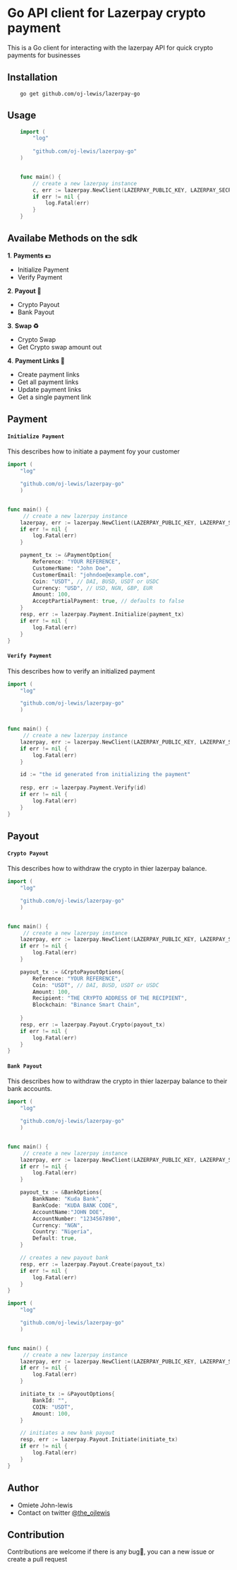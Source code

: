 # Go API client for Lazerpay crypto payment

This is a Go client for interacting with the lazerpay API for quick crypto payments for businesses

## Installation

```shell
    go get github.com/oj-lewis/lazerpay-go
```

## Usage

```Go
    import (
        "log"
        
        "github.com/oj-lewis/lazerpay-go"
    )


    func main() {
        // create a new lazerpay instance
        c, err := lazerpay.NewClient(LAZERPAY_PUBLIC_KEY, LAZERPAY_SECRET_KEY)
        if err != nil {
            log.Fatal(err)
        }
    }
```

## Availabe Methods on the sdk

**1**. **Payments 💵**
- Initialize Payment
- Verify Payment

**2**. **Payout 🏦**
- Crypto Payout 
- Bank Payout

**3**. **Swap ♻**
- Crypto Swap 
- Get Crypto swap amount out

**4**. **Payment Links 🔗**
- Create payment links 
- Get all payment links
- Update payment links
- Get a single payment link

## Payment

#### `Initialize Payment`
This describes how to initiate a payment foy your 
customer

```Go
import (
    "log"

    "github.com/oj-lewis/lazerpay-go"
    )


func main() {
     // create a new lazerpay instance
    lazerpay, err := lazerpay.NewClient(LAZERPAY_PUBLIC_KEY, LAZERPAY_SECRET_KEY)
    if err != nil {
        log.Fatal(err)
    }

    payment_tx := &PaymentOption{
	    Reference: "YOUR REFERENCE", 
	    CustomerName: "John Doe",         	
	    CustomerEmail: "johndoe@example.com",
	    Coin: "USDT", // DAI, BUSD, USDT or USDC
	    Currency: "USD", // USD, NGN, GBP, EUR
	    Amount: 100,
	    AcceptPartialPayment: true, // defaults to false	 	
    } 
    resp, err := lazerpay.Payment.Initialize(payment_tx)
    if err != nil {
        log.Fatal(err)
    }
} 
```


#### `Verify Payment`
This describes how to verify an initialized payment

```Go
import (
    "log"

    "github.com/oj-lewis/lazerpay-go"
    )


func main() {
     // create a new lazerpay instance
    lazerpay, err := lazerpay.NewClient(LAZERPAY_PUBLIC_KEY, LAZERPAY_SECRET_KEY)
    if err != nil {
        log.Fatal(err)
    }

    id := "the id generated from initializing the payment"
    
    resp, err := lazerpay.Payment.Verify(id)
    if err != nil {
        log.Fatal(err)
    }
} 
```


## Payout

#### `Crypto Payout`
This describes how to withdraw the crypto in thier lazerpay balance.

```Go
import (
    "log"

    "github.com/oj-lewis/lazerpay-go"
    )


func main() {
     // create a new lazerpay instance
    lazerpay, err := lazerpay.NewClient(LAZERPAY_PUBLIC_KEY, LAZERPAY_SECRET_KEY)
    if err != nil {
        log.Fatal(err)
    }

    payout_tx := &CrptoPayoutOptions{
	    Reference: "YOUR REFERENCE", 
	    Coin: "USDT", // DAI, BUSD, USDT or USDC
	    Amount: 100,
        Recipient: "THE CRYPTO ADDRESS OF THE RECIPIENT",
        Blockchain: "Binance Smart Chain",
	    	 	
    } 
    resp, err := lazerpay.Payout.Crypto(payout_tx)
    if err != nil {
        log.Fatal(err)
    }
} 
```

#### `Bank Payout`
This describes how to withdraw the crypto in thier lazerpay balance to their bank accounts.

```Go
import (
    "log"

    "github.com/oj-lewis/lazerpay-go"
    )


func main() {
     // create a new lazerpay instance
    lazerpay, err := lazerpay.NewClient(LAZERPAY_PUBLIC_KEY, LAZERPAY_SECRET_KEY)
    if err != nil {
        log.Fatal(err)
    }

    payout_tx := &BankOptions{
	    BankName: "Kuda Bank",
        BankCode: "KUDA BANK CODE",
        AccountName:"JOHN DOE",
        AccountNumber: "1234567890",
        Currency: "NGN",
        Country: "Nigeria",
        Default: true,
    } 

    // creates a new payout bank
    resp, err := lazerpay.Payout.Create(payout_tx)
    if err != nil {
        log.Fatal(err)
    }
} 
```
```Go
import (
    "log"

    "github.com/oj-lewis/lazerpay-go"
    )


func main() {
     // create a new lazerpay instance
    lazerpay, err := lazerpay.NewClient(LAZERPAY_PUBLIC_KEY, LAZERPAY_SECRET_KEY)
    if err != nil {
        log.Fatal(err)
    }

    initiate_tx := &PayoutOptions{
	    BankId: "",
        COIN: "USDT",
        Amount: 100,
    } 

    // initiates a new bank payout
    resp, err := lazerpay.Payout.Initiate(initiate_tx)
    if err != nil {
        log.Fatal(err)
    }
} 
```

## Author 

- Omiete John-lewis 
- Contact on twitter [@the_ojlewis](https://twitter.com/the_ojlewis)

## Contribution
Contributions are welcome if there is any bug🐛, you can a new issue or create a pull request
